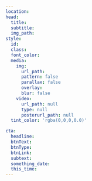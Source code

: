 ```yaml
---
location:
head:
  title:   
  subtitle:
  img_path:
style:
  id:
  class:
  font_color:
  media:
    img:
      url_path:
      pattern: false
      parallax: false
      overlay:
      blur: false
    video:
      url_path: null
      type: null  
      posterurl_path: null  
  tint_color: 'rgba(0,0,0,0.0)'

cta:
  headline:
  btnText:
  btnType:
  btnLink:
  subtext:
  something_date:
  this_time:
---
```

